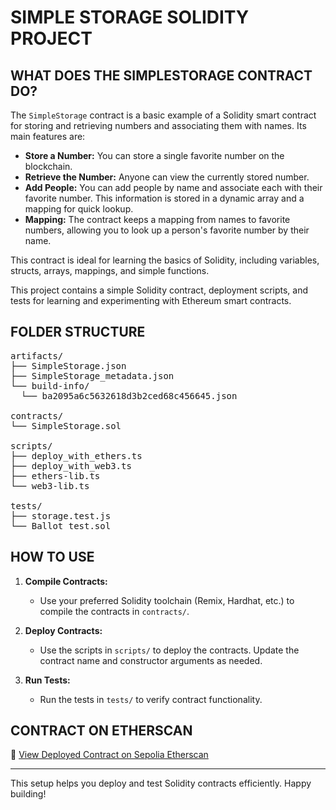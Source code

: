 
# SIMPLE STORAGE SOLIDITY PROJECT

## WHAT DOES THE SIMPLESTORAGE CONTRACT DO?

The `SimpleStorage` contract is a basic example of a Solidity smart contract for storing and retrieving numbers and associating them with names. Its main features are:

- **Store a Number:** You can store a single favorite number on the blockchain.
- **Retrieve the Number:** Anyone can view the currently stored number.
- **Add People:** You can add people by name and associate each with their favorite number. This information is stored in a dynamic array and a mapping for quick lookup.
- **Mapping:** The contract keeps a mapping from names to favorite numbers, allowing you to look up a person's favorite number by their name.

This contract is ideal for learning the basics of Solidity, including variables, structs, arrays, mappings, and simple functions.



This project contains a simple Solidity contract, deployment scripts, and tests for learning and experimenting with Ethereum smart contracts.

## FOLDER STRUCTURE

<pre>
artifacts/
├── SimpleStorage.json
├── SimpleStorage_metadata.json
└── build-info/
  └── ba2095a6c5632618d3b2ced68c456645.json

contracts/
└── SimpleStorage.sol

scripts/
├── deploy_with_ethers.ts
├── deploy_with_web3.ts
├── ethers-lib.ts
└── web3-lib.ts

tests/
├── storage.test.js
└── Ballot_test.sol
</pre>


## HOW TO USE

1. **Compile Contracts:**
   - Use your preferred Solidity toolchain (Remix, Hardhat, etc.) to compile the contracts in `contracts/`.

2. **Deploy Contracts:**
   - Use the scripts in `scripts/` to deploy the contracts. Update the contract name and constructor arguments as needed.

3. **Run Tests:**
   - Run the tests in `tests/` to verify contract functionality.


## CONTRACT ON ETHERSCAN

🔗 [View Deployed Contract on Sepolia Etherscan](https://sepolia.etherscan.io/address/0x6416Eb5DB065E7F2C12c485424479DB00D8daCe6)

---

This setup helps you deploy and test Solidity contracts efficiently. Happy building!